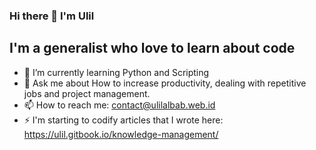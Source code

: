 ### Hi there 👋 I'm Ulil
## I'm a generalist who love to learn about code
- 🌱 I’m currently learning Python and Scripting 
- 💬 Ask me about How to increase productivity, dealing with repetitive jobs and project management.
- 📫 How to reach me: contact@ulilalbab.web.id
- ⚡ I'm starting to codify articles that I wrote here: https://ulil.gitbook.io/knowledge-management/

<!--
**ulilalbab/ulilalbab** is a ✨ _special_ ✨ repository because its `README.md` (this file) appears on your GitHub profile.

Here are some ideas to get you started:

- 🔭 I’m currently working on ...
- 🌱 I’m currently learning ...
- 👯 I’m looking to collaborate on ...
- 🤔 I’m looking for help with ...
- 💬 Ask me about ...
- 📫 How to reach me: ...
- 😄 Pronouns: ...
- ⚡ Fun fact: ...
-->
